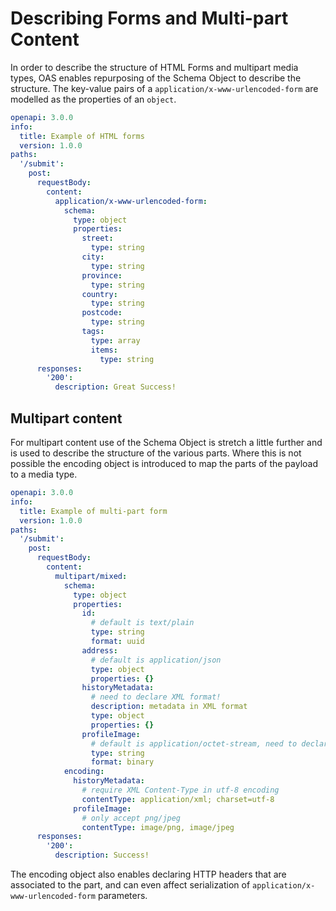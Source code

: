 # Describing Forms and Multi-part Content

In order to describe the structure of HTML Forms and multipart media types, OAS enables repurposing of the Schema Object to describe the structure.  The key-value pairs of a `application/x-www-urlencoded-form` are modelled as the properties of an `object`.

```yaml
openapi: 3.0.0
info:
  title: Example of HTML forms
  version: 1.0.0
paths:
  '/submit':
    post:
      requestBody:
        content:
          application/x-www-urlencoded-form:
            schema:
              type: object
              properties:
                street:
                  type: string
                city:
                  type: string
                province:
                  type: string
                country:
                  type: string
                postcode:
                  type: string
                tags:
                  type: array
                  items:
                    type: string
      responses:
        '200':
          description: Great Success!
```

## Multipart content

For multipart content use of the Schema Object is stretch a little further and is used to describe the structure of the various parts. Where this is not possible the encoding object is introduced to map the parts of the payload to a media type.  

```yaml
openapi: 3.0.0
info:
  title: Example of multi-part form
  version: 1.0.0
paths:
  '/submit':
    post:
      requestBody:
        content:
          multipart/mixed:
            schema:
              type: object
              properties:
                id:
                  # default is text/plain
                  type: string
                  format: uuid
                address:
                  # default is application/json
                  type: object
                  properties: {}
                historyMetadata:
                  # need to declare XML format!
                  description: metadata in XML format
                  type: object
                  properties: {}
                profileImage:
                  # default is application/octet-stream, need to declare an image type only!
                  type: string
                  format: binary
            encoding:
              historyMetadata:
                # require XML Content-Type in utf-8 encoding
                contentType: application/xml; charset=utf-8
              profileImage:
                # only accept png/jpeg
                contentType: image/png, image/jpeg
      responses:
        '200':
          description: Success!
```

The encoding object also enables declaring HTTP headers that are associated to the part, and can even affect serialization of `application/x-www-urlencoded-form` parameters.

